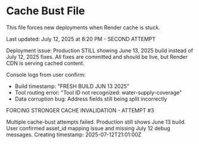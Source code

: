 # Cache Bust File

This file forces new deployments when Render cache is stuck.

Last updated: July 12, 2025 at 8:20 PM - SECOND ATTEMPT

Deployment issue: Production STILL showing June 13, 2025 build instead of July 12, 2025 fixes.
All fixes are committed and should be live, but Render CDN is serving cached content.

Console logs from user confirm:
- Build timestamp: "FRESH BUILD JUN 13 2025"
- Tool routing error: "Tool ID not recognized: water-supply-coverage" 
- Data corruption bug: Address fields still being split incorrectly

FORCING STRONGER CACHE INVALIDATION - ATTEMPT #3

Multiple cache-bust attempts failed. Production still shows June 13 build.
User confirmed asset_id mapping issue and missing July 12 debug messages.
Creating timestamp: 2025-07-12T21:01:00Z
